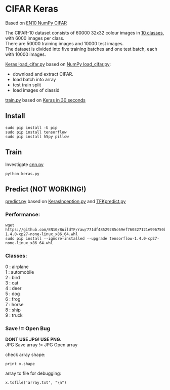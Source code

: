 # CIFAR Keras

Based on [EN10 NumPy CIFAR](https://github.com/EN10/CIFAR)

The CIFAR-10 dataset consists of 60000 32x32 colour images in [10 classes](https://github.com/EN10/KerasCIFAR#classes), with 6000 images per class.  
There are 50000 training images and 10000 test images.  
The dataset is divided into five training batches and one test batch, each with 10000 images.

[Keras load_cifar.py](https://github.com/EN10/KerasCIFAR/blob/master/load_cifar.py) based on  [NumPy load_cifar.py](https://github.com/EN10/CIFAR/blob/master/load_cifar.py):
* download and extract CIFAR.
* load batch into array
* test train split
* load images of classid

[train.py](https://github.com/EN10/KerasCIFAR/blob/master/train.py) based on [Keras in 30 seconds](https://keras.io/#getting-started-30-seconds-to-keras)

## Install

    sudo pip install -U pip
    sudo pip install tensorflow 
    sudo pip install h5py pillow 
    
## Train
Investigate [cnn.py](https://github.com/EN10/KerasMNIST/blob/master/cnn.py)
    
    python keras.py

## Predict  (NOT WORKING!)

[predict.py](https://github.com/EN10/KerasCIFAR/blob/master/predict.py) based on 
[KerasInception.py](https://github.com/EN10/KerasInception/blob/master/KerasInception.py) and 
[TFKpredict.py](https://github.com/EN10/KerasMNIST/blob/master/TFKpredict.py)

### Performance:

    wget https://github.com/EN10/BuildTF/raw/771df48529285c69ef760327121e996750b3916e/tensorflow-1.4.0-cp27-none-linux_x86_64.whl    
    sudo pip install --ignore-installed --upgrade tensorflow-1.4.0-cp27-none-linux_x86_64.whl

### Classes:

0 : airplane  
1 : automobile  
2 : bird  
3 : cat  
4 : deer  
5 : dog  
6 : frog  
7 : horse  
8 : ship  
9 : truck 

### Save != Open Bug

**DONT USE JPG!  USE PNG.**  
JPG Save array != JPG Open array  

check array shape:

    print x.shape

array to file for debugging:

    x.tofile('array.txt', "\n")
